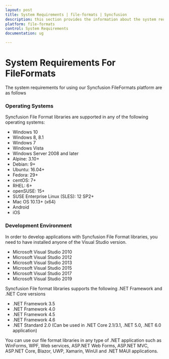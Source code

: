 ```yaml
---
layout: post
title: System Requirements | file-formats | Syncfusion
description: this section provides the information about the system requirements for file formats platform with supported browsers
platform: file-formats
control: System Requirements
documentation: ug

---
```

# System Requirements For FileFormats

The system requirements for using our Syncfusion FileFormats platform are as follows

### Operating Systems

Syncfusion File Format libraries are supported in any of the following operating systems:

* Windows 10
* Windows 8, 8.1
* Windows 7
* Windows Vista
* Windows Server 2008 and later
* Alpine: 3.10+
* Debian: 9+
* Ubuntu: 16.04+
* Fedora: 29+
* centOS: 7+
* RHEL: 6+
* openSUSE: 15+
* SUSE Enterprise Linux (SLES): 12 SP2+
* Mac OS 10.13+ (x64)
* Android
* iOS

### Development Environment

In order to develop applications with Syncfusion File Format libraries, you need to have installed anyone of the Visual Studio version.

* Microsoft Visual Studio 2010
* Microsoft Visual Studio 2012
* Microsoft Visual Studio 2013
* Microsoft Visual Studio 2015
* Microsoft Visual Studio 2017
* Microsoft Visual Studio 2019

Syncfusion File format libraries supports the following .NET Framework and .NET Core versions

* .NET Framework 3.5
* .NET Framework 4.0
* .NET Framework 4.5
* .NET Framework 4.6
* .NET Standard 2.0 (Can be used in .NET Core 2.1/3.1, .NET 5.0, .NET 6.0 application)

You can use our file format libraries in any type of .NET application such as WinForms, WPF, Web services, ASP.NET Web Forms, ASP.NET MVC, ASP.NET Core, Blazor, UWP, Xamarin, WinUI and .NET MAUI applications. 

